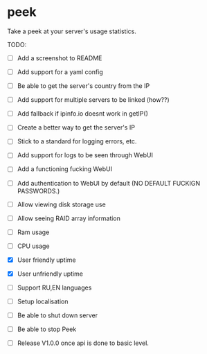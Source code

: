 # peek
Take a peek at your server's usage statistics.

TODO:
 - [ ] Add a screenshot to README
 - [ ] Add support for a yaml config
 - [ ] Be able to get the server's country from the IP
 - [ ] Add support for multiple servers to be linked (how??)
 - [ ] Add fallback if ipinfo.io doesnt work in getIP()
 - [ ] Create a better way to get the server's IP
 - [ ] Stick to a standard for logging errors, etc.
 - [ ] Add support for logs to be seen through WebUI
 - [ ] Add a functioning fucking WebUI
 - [ ] Add authentication to WebUI by default (NO DEFAULT FUCKIGN PASSWORDS.)
 - [ ] Allow viewing disk storage use
 - [ ] Allow seeing RAID array information
 - [ ] Ram usage
 - [ ] CPU usage
 - [x] User friendly uptime
 - [x] User unfriendly uptime
 - [ ] Support RU,EN languages
 - [ ] Setup localisation
 - [ ] Be able to shut down server
 - [ ] Be able to stop Peek

 - [ ] Release V1.0.0 once api is done to basic level.
